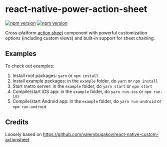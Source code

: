 # react-native-power-action-sheet
[![npm version](http://img.shields.io/npm/v/@delightfulstudio/react-native-power-action-sheet.svg?style=flat-square)](https://npmjs.org/package/react-native-power-action-sheet "View this project on npm")
[![npm version](http://img.shields.io/npm/dw/@delightfulstudio/react-native-power-action-sheet.svg?style=flat-square)](https://npmjs.org/package/react-native-power-action-sheet "View this project on npm")

Cross-platform [action sheet](https://developer.apple.com/design/human-interface-guidelines/ios/views/action-sheets/) component with powerful customization options (including custom views) and built-in support for sheet chaining.

## Examples

To check out examples:
 1. Install root packages: `yarn` or `npm install`
 2. Install example packages: in the `example` folder, do `yarn` or `npm install`
 3. Start metro server: in the `example` folder, do `yarn start` or `npm start`
 4. Compile/start iOS app: in the `example` folder, do `yarn run-ios` or `npm run-ios`
 5. Compile/start Android app: in the `example` folder, do `yarn run-android` or `npm run-android`

## Credits

Loosely based on https://github.com/valerybugakov/react-native-custom-actionsheet

